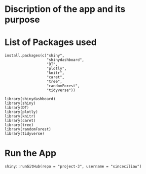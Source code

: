 # Discription of the app and its purpose

# List of Packages used
```
install.packages(c("shiny", 
                   "shinydashboard", 
                   "DT", 
                   "plotly", 
                   "knitr", 
                   "caret", 
                   "tree", 
                   "randomForest", 
                   "tidyverse"))
```

```
library(shinydashboard)
library(shiny)
library(DT)
library(plotly)
library(knitr)
library(caret)
library(tree)
library(randomForest)
library(tidyverse)

```

# Run the App
```
shiny::runGitHub(repo = "project-3", username = "xinceciliaw")
```
